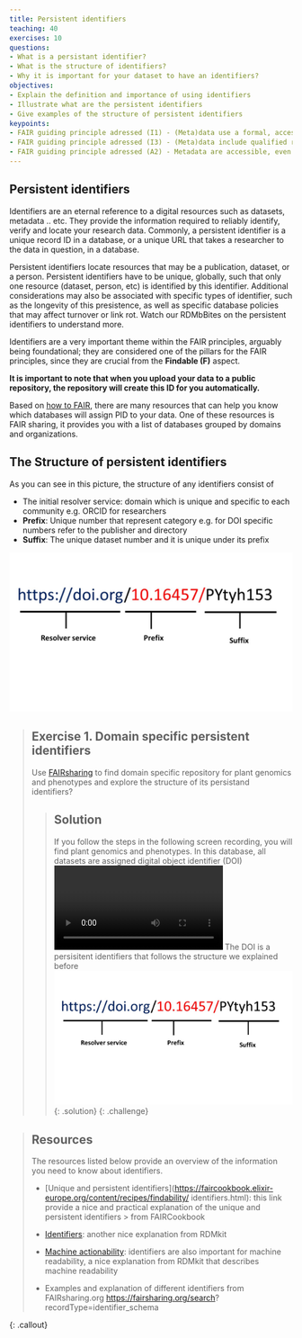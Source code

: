 ```yaml
---
title: Persistent identifiers
teaching: 40
exercises: 10
questions:
- What is a persistant identifier?
- What is the structure of identifiers?
- Why it is important for your dataset to have an identifiers?
objectives:
- Explain the definition and importance of using identifiers
- Illustrate what are the persistent identifiers
- Give examples of the structure of persistent identifiers
keypoints:
- FAIR guiding principle adressed (I1) - (Meta)data use a formal, accessible, shared, and broadly applicable language for knowledge representation
- FAIR guiding principle adressed (I3) - (Meta)data include qualified references to other (meta)data
- FAIR guiding principle adressed (A2) - Metadata are accessible, even when the data are no longer available
--- 
```


## Persistent identifiers

Identifiers are an eternal reference to a digital resources such as datasets, metadata .. etc. They provide the information required to reliably identify, verify and locate your research data. Commonly, a persistent identifier is a unique record ID in a database, or a unique URL that takes a researcher to the data in question, in a database.

Persistent identifiers locate resources that may be a publication, dataset, or a person. Persistent identifiers have to be unique, globally, such that only one resource (dataset, person, etc) is identified by this identifier. Additional considerations may also be associated with specific types of identifier, such as the longevity of this presistence, as well as specific database policies that may affect turnover or link rot. 
Watch our RDMbBites on the persistent identifiers to understand more.   

Identifiers are a very important theme within the FAIR principles, arguably being foundational; they are considered one of the pillars for the FAIR principles, since they are crucial from the **Findable (F)** aspect.

**It is important to note that when you upload your data to a public repository, the repository will create this ID for you automatically.**

Based on [how to FAIR](https://howtofair.dk/how-to-fair/persistent-identifiers/), there are many resources that can help you know which databases will assign PID to your data. One of these resources is FAIR sharing, it provides you with a list of databases grouped by domains and organizations.

## The Structure of persistent identifiers

As you can see in this picture, the structure of any identifiers consist of 
- The initial resolver service: domain which is unique and specific to each community e.g. ORCID for researchers
- **Prefix**: Unique number that represent category e.g. for DOI specific numbers refer to the publisher and directory
- **Suffix**: The unique dataset number and it is unique under its prefix

![(I have created this image so please let me know if you want to change it) The structure of persistent identifiers as in DOI, In the prefix, you can see that first part of prefix represent DOI directory and the following number is publisher. Suffix is unique under its unique prefix](../fig/img18.jpg)

> ## Exercise 1. Domain specific persistent identifiers
> Use [FAIRsharing](https://fairsharing.org) to find domain specific repository for plant genomics and phenotypes and explore the structure of its persistand identifiers?
>> ## Solution
>> If you follow the steps in the following screen recording, you will find plant genomics and phenotypes. In this database, all datasets are assigned digital object identifier (DOI)
>> <video src="../fig/vid1.mp4" controls="controls" style="max-width: 730px;">
>> </video>
>> The DOI is a persisitent identifiers that follows the structure we explained before
>> ![DOI is assigned to plant gene datasets](../fig/img18.jpg)
> {: .solution}
{: .challenge}

> ## Resources
> The resources listed below provide an overview of the information you need to know about identifiers.
> - [Unique and persistent identifiers](https://faircookbook.elixir-europe.org/content/recipes/findability/
> identifiers.html): this link provide a nice and practical explanation of the unique and persistent identifiers > from FAIRCookbook 
> 
> - [Identifiers](https://rdmkit.elixir-europe.org/identifiers.html): another nice explanation from RDMkit
> 
> - [Machine actionability](https://rdmkit.elixir-europe.org/machine_actionability): identifiers are also 
> important for machine readability, a nice explanation from RDMkit that describes machine readability
> 
> - Examples and explanation of different identifiers from FAIRsharing.org https://fairsharing.org/search?
> recordType=identifier_schema

{: .callout}

